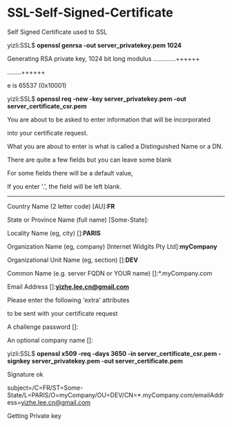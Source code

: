 # SSL-Self-Signed-Certificate
Self Signed Certificate used to SSL

yizli:SSL$ **openssl genrsa -out server_privatekey.pem 1024** 

Generating RSA private key, 1024 bit long modulus
.............++++++

........++++++

e is 65537 (0x10001)

yizli:SSL$ **openssl req -new -key server_privatekey.pem -out server_certificate_csr.pem**

You are about to be asked to enter information that will be incorporated

into your certificate request.

What you are about to enter is what is called a Distinguished Name or a DN.

There are quite a few fields but you can leave some blank

For some fields there will be a default value,

If you enter '.', the field will be left blank.

 -----

Country Name (2 letter code) [AU]:**FR**

State or Province Name (full name) [Some-State]:

Locality Name (eg, city) []:**PARIS**

Organization Name (eg, company) [Internet Widgits Pty Ltd]:**myCompany**

Organizational Unit Name (eg, section) []:**DEV**

Common Name (e.g. server FQDN or YOUR name) []:*.myCompany.com

Email Address []:**yizhe.lee.cn@gmail.com**

Please enter the following 'extra' attributes

to be sent with your certificate request

A challenge password []:

An optional company name []:

yizli:SSL$ **openssl x509 -req -days 3650 -in server_certificate_csr.pem -signkey server_privatekey.pem -out server_certificate.pem**

Signature ok

subject=/C=FR/ST=Some-State/L=PARIS/O=myCompany/OU=DEV/CN=*.myCompany.com/emailAddress=yizhe.lee.cn@gmail.com

Getting Private key
